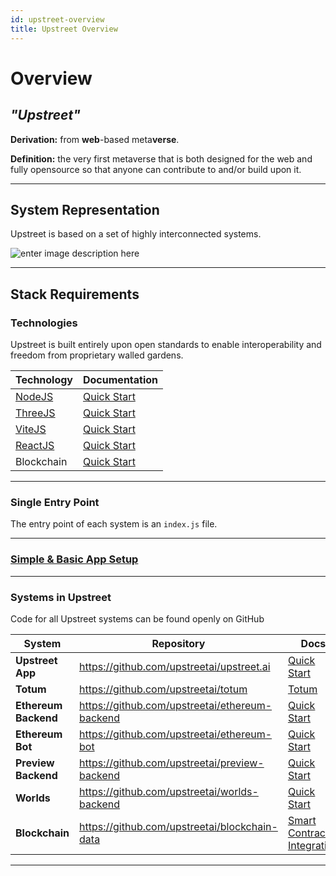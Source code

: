 ```yaml
---
id: upstreet-overview
title: Upstreet Overview
---
```


# Overview

## *"Upstreet"* 
**Derivation:** from **web**-based meta**verse**. 

**Definition:** the very first metaverse that is both designed for the web and fully opensource so that anyone can contribute to and/or build upon it.

---


## System Representation

Upstreet is based on a set of highly interconnected systems.

![enter image description here](/img/Network-Diagram-drawio.jpg)
  
---

## Stack Requirements

### Technologies

Upstreet is built entirely upon open standards to enable interoperability and freedom from proprietary walled gardens.


| 	Technology  | Documentation   |
|--|--|
| [NodeJS](https://nodejs.org/) | [Quick Start](https://nodejs.org/en/docs/guides/getting-started-guide/) |
|[ThreeJS](https://threejs.org/)|[Quick Start](https://threejs.org/docs/#manual/en/introduction/Creating-a-scene)|
|[ViteJS](https://vitejs.dev/)|[Quick Start](https://vitejs.dev/guide/)|
|[ReactJS](https://reactjs.org/)|[Quick Start](https://reactjs.org/docs/getting-started.html)|
|Blockchain| [Quick Start](https://ethereum.org/uk/developers/tutorials/hello-world-smart-contract/) |

---

### Single Entry Point

The entry point of each system is an `index.js` file.

---

### [Simple & Basic App Setup](./app/app-quickstart) 

---


### Systems in Upstreet

Code for all Upstreet systems can be found openly on GitHub 

| 	System  | Repository   | Docs |
|--|--|--|
| **Upstreet App** | https://github.com/upstreetai/upstreet.ai | [Quick Start](./app/app-quickstart) |
| **Totum** | https://github.com/upstreetai/totum | [Totum](./app/totum) |
| **Ethereum Backend** | https://github.com/upstreetai/ethereum-backend | [Quick Start](./api-backend/ethereum-backend-quickstart) |
| **Ethereum Bot** | https://github.com/upstreetai/ethereum-bot | [Quick Start](./bot/ethereum-bot-quickstart) |
| **Preview Backend** | https://github.com/upstreetai/preview-backend | [Quick Start](./preview/preview-backend-quickstart) |
| **Worlds** | https://github.com/upstreetai/worlds-backend | [Quick Start](./worlds/worlds-backend-quickstart) |
| **Blockchain** | https://github.com/upstreetai/blockchain-data | [Smart Contracts Integration](./blockchain/smart-contracts-integration) |

---